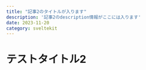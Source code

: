```yaml
---
title: "記事2のタイトルが入ります"
description: '記事2のdescription情報がここには入ります'
date: 2023-11-20
category: sveltekit
---
```

# テストタイトル2